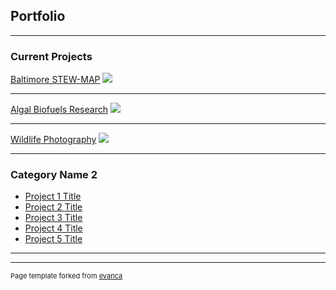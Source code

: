 ## Portfolio

---

### Current Projects 

[Baltimore STEW-MAP](/sample_page)
<img src="images/dummy_thumbnail.jpg?raw=true"/>

---
[Algal Biofuels Research](/pdf/sample_presentation.pdf)
<img src="images/dummy_thumbnail.jpg?raw=true"/>

---
[Wildlife Photography](http://example.com/)
<img src="images/dummy_thumbnail.jpg?raw=true"/>

---

### Category Name 2

- [Project 1 Title](http://example.com/)
- [Project 2 Title](http://example.com/)
- [Project 3 Title](http://example.com/)
- [Project 4 Title](http://example.com/)
- [Project 5 Title](http://example.com/)

---




---
<p style="font-size:11px">Page template forked from <a href="https://github.com/evanca/quick-portfolio">evanca</a></p>
<!-- Remove above link if you don't want to attibute -->

